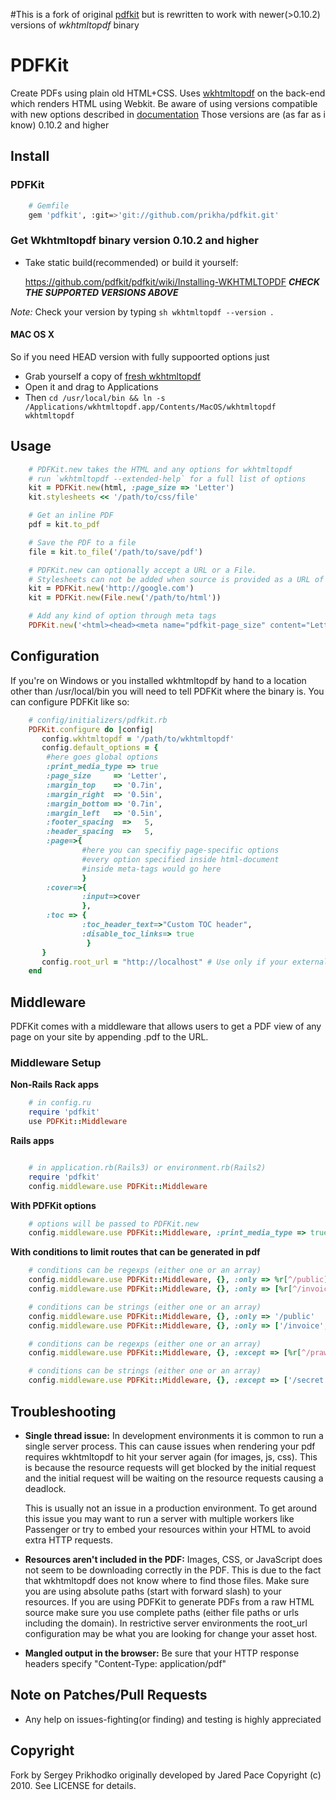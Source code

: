#This is a fork of original [pdfkit](http://github.com/pdfkit/pdfkit) but is rewritten to work with newer(>0.10.2) versions of *wkhtmltopdf* binary
# PDFKit

Create PDFs using plain old HTML+CSS. Uses [wkhtmltopdf](http://github.com/antialize/wkhtmltopdf) on the back-end which renders HTML using Webkit.
Be aware of using versions compatible with new options described in [documentation](http://madalgo.au.dk/~jakobt/wkhtmltoxdoc/wkhtmltopdf_0.10.0_rc2-doc.html)
Those versions are (as far as i know) 0.10.2 and higher

## Install

### PDFKit
```sh
    # Gemfile
    gem 'pdfkit', :git=>'git://github.com/prikha/pdfkit.git'
```
### Get Wkhtmltopdf binary version 0.10.2 and higher

* Take static build(recommended) or build it yourself:

    <https://github.com/pdfkit/pdfkit/wiki/Installing-WKHTMLTOPDF>
    ***CHECK THE SUPPORTED VERSIONS ABOVE***

*Note:* Check your version by typing ```sh wkhtmltopdf --version ```.


#### MAC OS X
So if you need HEAD version with fully suppoorted options just 
 -  Grab yourself a copy of [fresh wkhtmltopdf](http://code.google.com/p/wkhtmltopdf/downloads/detail?name=wkhtmltopdf.dmg&can=2&q=)
 -  Open it and drag to Applications
 -  Then `cd /usr/local/bin && ln -s /Applications/wkhtmltopdf.app/Contents/MacOS/wkhtmltopdf wkhtmltopdf`


## Usage
```ruby
    # PDFKit.new takes the HTML and any options for wkhtmltopdf
    # run `wkhtmltopdf --extended-help` for a full list of options
    kit = PDFKit.new(html, :page_size => 'Letter')
    kit.stylesheets << '/path/to/css/file'

    # Get an inline PDF
    pdf = kit.to_pdf

    # Save the PDF to a file
    file = kit.to_file('/path/to/save/pdf')

    # PDFKit.new can optionally accept a URL or a File.
    # Stylesheets can not be added when source is provided as a URL of File.
    kit = PDFKit.new('http://google.com')
    kit = PDFKit.new(File.new('/path/to/html'))

    # Add any kind of option through meta tags
    PDFKit.new('<html><head><meta name="pdfkit-page_size" content="Letter")
```
## Configuration

If you're on Windows or you installed wkhtmltopdf by hand to a location other than /usr/local/bin you will need to tell PDFKit where the binary is. You can configure PDFKit like so:
```ruby
    # config/initializers/pdfkit.rb
    PDFKit.configure do |config|
       config.wkhtmltopdf = '/path/to/wkhtmltopdf'
       config.default_options = {
        #here goes global options
        :print_media_type => true
        :page_size     => 'Letter',
        :margin_top    => '0.7in',
        :margin_right  => '0.5in',
        :margin_bottom => '0.7in',
        :margin_left   => '0.5in',
        :footer_spacing  =>   5,
        :header_spacing  =>   5,
        :page=>{
                #here you can specifiy page-specific options
                #every option specified inside html-document
                #inside meta-tags would go here
                }
        :cover=>{
                :input=>cover
                },
        :toc => {
                :toc_header_text=>"Custom TOC header",
                :disable_toc_links=> true
                 }
       }
       config.root_url = "http://localhost" # Use only if your external hostname is unavailable on the server.
    end
```

## Middleware

PDFKit comes with a middleware that allows users to get a PDF view of any page on your site by appending .pdf to the URL.

### Middleware Setup

**Non-Rails Rack apps**
```ruby
    # in config.ru
    require 'pdfkit'
    use PDFKit::Middleware
```
**Rails apps**
```ruby

    # in application.rb(Rails3) or environment.rb(Rails2)
    require 'pdfkit'
    config.middleware.use PDFKit::Middleware
```
**With PDFKit options**
```ruby
    # options will be passed to PDFKit.new
    config.middleware.use PDFKit::Middleware, :print_media_type => true
```
**With conditions to limit routes that can be generated in pdf**
```ruby
    # conditions can be regexps (either one or an array)
    config.middleware.use PDFKit::Middleware, {}, :only => %r[^/public]
    config.middleware.use PDFKit::Middleware, {}, :only => [%r[^/invoice], %r[^/public]]

    # conditions can be strings (either one or an array)
    config.middleware.use PDFKit::Middleware, {}, :only => '/public'
    config.middleware.use PDFKit::Middleware, {}, :only => ['/invoice', '/public']

    # conditions can be regexps (either one or an array)
    config.middleware.use PDFKit::Middleware, {}, :except => [%r[^/prawn], %r[^/secret]]

    # conditions can be strings (either one or an array)
    config.middleware.use PDFKit::Middleware, {}, :except => ['/secret']
```
## Troubleshooting

*  **Single thread issue:** In development environments it is common to run a
   single server process. This can cause issues when rendering your pdf
   requires wkhtmltopdf to hit your server again (for images, js, css).
   This is because the resource requests will get blocked by the initial
   request and the initial request will be waiting on the resource
   requests causing a deadlock.

   This is usually not an issue in a production environment. To get
   around this issue you may want to run a server with multiple workers
   like Passenger or try to embed your resources within your HTML to
   avoid extra HTTP requests.

*  **Resources aren't included in the PDF:** Images, CSS, or JavaScript
   does not seem to be downloading correctly in the PDF. This is due
   to the fact that wkhtmltopdf does not know where to find those files.
   Make sure you are using absolute paths (start with forward slash) to
   your resources. If you are using PDFKit to generate PDFs from a raw
   HTML source make sure you use complete paths (either file paths or
   urls including the domain). In restrictive server environments the
   root_url configuration may be what you are looking for change your
   asset host.

*  **Mangled output in the browser:** Be sure that your HTTP response
   headers specify "Content-Type: application/pdf" 

## Note on Patches/Pull Requests

* Any help on issues-fighting(or finding) and testing is highly appreciated

## Copyright

Fork by Sergey Prikhodko originally developed by Jared Pace Copyright (c) 2010. See LICENSE for details.

